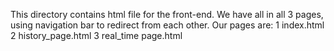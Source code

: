 This directory contains html file for the front-end.
We have all in all 3 pages, using navigation bar to redirect from each other.
Our pages are:
  1 index.html
  2 history_page.html
  3 real_time page.html
